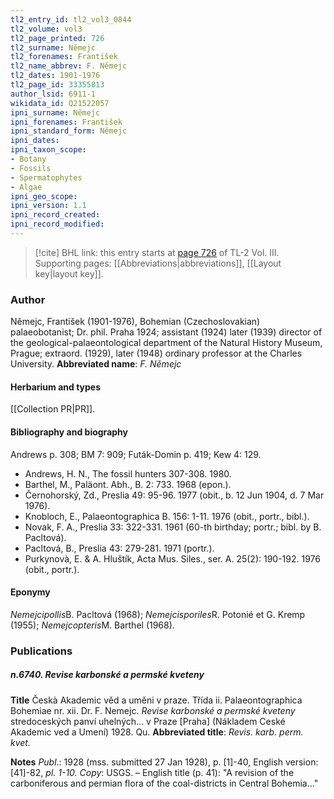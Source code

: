 ```yaml
---
tl2_entry_id: tl2_vol3_0844
tl2_volume: vol3
tl2_page_printed: 726
tl2_surname: Němejc
tl2_forenames: František
tl2_name_abbrev: F. Němejc
tl2_dates: 1901-1976
tl2_page_id: 33355813
author_lsid: 6911-1
wikidata_id: Q21522057
ipni_surname: Němejc
ipni_forenames: František
ipni_standard_form: Němejc
ipni_dates: 
ipni_taxon_scope: 
- Botany
- Fossils
- Spermatophytes
- Algae
ipni_geo_scope: 
ipni_version: 1.1
ipni_record_created: 
ipni_record_modified:
---
```



> [!cite] BHL link: this entry starts at [page 726](https://www.biodiversitylibrary.org/page/33355813) of TL-2 Vol. III.
> Supporting pages: [[Abbreviations|abbreviations]], [[Layout key|layout key]].

### Author

Němejc, František (1901-1976), Bohemian (Czechoslovakian) palaeobotanist; Dr. phil. Praha 1924; assistant (1924) later (1939) director of the geological-palaeontological department of the Natural History Museum, Prague; extraord. (1929), later (1948) ordinary professor at the Charles University. 
**Abbreviated name**: *F. Němejc*

#### Herbarium and types

[[Collection PR|PR]].

#### Bibliography and biography

Andrews p. 308; BM 7: 909; Futák-Domin p. 419; Kew 4: 129.
- Andrews, H. N., The fossil hunters 307-308. 1980.
- Barthel, M., Paläont. Abh., B. 2: 733. 1968 (epon.).
- Černohorský, Zd., Preslia 49: 95-96. 1977 (obit., b. 12 Jun 1904, d. 7 Mar 1976).
- Knobloch, E., Palaeontographica B. 156: 1-11. 1976 (obit., portr., bibl.).
- Novak, F. A., Preslia 33: 322-331. 1961 (60-th birthday; portr.; bibl. by B. Pacltová).
- Pacltová, B., Preslia 43: 279-281. 1971 (portr.).
- Purkynovà, E. & A. Hluštík, Acta Mus. Siles., ser. A. 25(2): 190-192. 1976 (obit., portr.).

#### Eponymy

*Nemejcipollis*B. Pacltová (1968); *Nemejcisporiles*R. Potonié et G. Kremp (1955); *Nemejcopteris*M. Barthel (1968).

### Publications

##### n.6740. Revise karbonské a permské kveteny

**Title**
Českà Akademic věd a uměni v praze. Třída ii. Palaeontographica Bohemiae nr. xii. Dr. F. Nemejc. *Revise karbonské a permské kveteny* stredoceských panví uhelných... v Praze \[Praha\] (Nákladem Ceské Akademic ved a Umení) 1928. Qu.
**Abbreviated title**: *Revis. karb. perm. kvet.*

**Notes**
*Publ*.: 1928 (mss. submitted 27 Jan 1928), p. \[1\]-40, English version: \[41\]-82, *pl. 1-10. Copy*: USGS. – English title (p. 41): "A revision of the carboniferous and permian flora of the coal-districts in Central Bohemia..."

